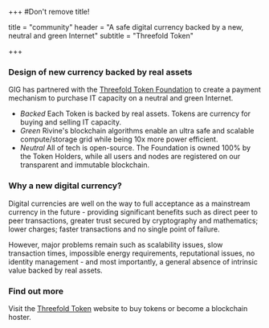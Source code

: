 +++
#Don't remove title!

title = "community"
header = "A safe digital currency backed by a new, neutral and green Internet"
subtitle = "Threefold Token"

+++
### Design of new currency backed by real assets

GIG has partnered with the [Threefold Token Foundation](http://www.threefoldtoken.com/) to create a payment mechanism to purchase IT capacity on a neutral and green Internet.

* *Backed* Each Token is backed by real assets. Tokens are currency for buying and selling IT capacity.
* *Green* Rivine's blockchain algorithms enable an ultra safe and scalable compute/storage grid while being 10x more power efficient.
* *Neutral* All of tech is open-source. The Foundation is owned 100% by the Token Holders, while all users and nodes are registered on our transparent and immutable blockchain.

### Why a new digital currency?

Digital currencies are well on the way to full acceptance as a mainstream currency in the future - providing significant benefits such as direct peer to peer transactions, greater trust secured by cryptography and mathematics; lower charges; faster transactions and no single point of failure.

However, major problems remain such as scalability issues, slow transaction times, impossible energy requirements, reputational issues, no identity management - and most importantly, a general absence of intrinsic value backed by real assets.

### Find out more

Visit the [Threefold Token](http://www.threefoldtoken.com/) website to buy tokens or become a blockchain hoster.
